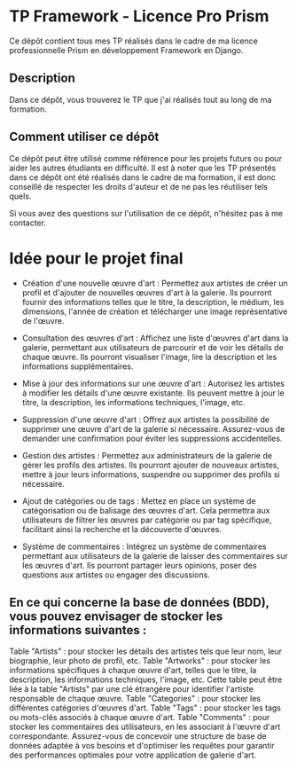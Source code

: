 # TP Framework - Licence Pro Prism

Ce dépôt contient tous mes TP réalisés dans le cadre de ma licence professionnelle Prism en développement Framework en Django.

## Description
Dans ce dépôt, vous trouverez le TP que j'ai réalisés tout au long de ma formation.

## Comment utiliser ce dépôt
Ce dépôt peut être utilisé comme référence pour les projets futurs ou pour aider les autres étudiants en difficulté. Il est à noter que les TP présentés dans ce dépôt ont été réalisés dans le cadre de ma formation, il est donc conseillé de respecter les droits d'auteur et de ne pas les réutiliser tels quels.

Si vous avez des questions sur l'utilisation de ce dépôt, n'hésitez pas à me contacter.



# Idée pour le projet final
* Création d'une nouvelle œuvre d'art : Permettez aux artistes de créer un profil et d'ajouter de nouvelles œuvres d'art à la galerie. Ils pourront fournir des informations telles que le titre, la description, le médium, les dimensions, l'année de création et télécharger une image représentative de l'œuvre.


* Consultation des œuvres d'art : Affichez une liste d'œuvres d'art dans la galerie, permettant aux utilisateurs de parcourir et de voir les détails de chaque œuvre. Ils pourront visualiser l'image, lire la description et les informations supplémentaires.


* Mise à jour des informations sur une œuvre d'art : Autorisez les artistes à modifier les détails d'une œuvre existante. Ils peuvent mettre à jour le titre, la description, les informations techniques, l'image, etc.


* Suppression d'une œuvre d'art : Offrez aux artistes la possibilité de supprimer une œuvre d'art de la galerie si nécessaire. Assurez-vous de demander une confirmation pour éviter les suppressions accidentelles.


 
* Gestion des artistes : Permettez aux administrateurs de la galerie de gérer les profils des artistes. Ils pourront ajouter de nouveaux artistes, mettre à jour leurs informations, suspendre ou supprimer des profils si nécessaire.

* Ajout de catégories ou de tags : Mettez en place un système de catégorisation ou de balisage des œuvres d'art. Cela permettra aux utilisateurs de filtrer les œuvres par catégorie ou par tag spécifique, facilitant ainsi la recherche et la découverte d'œuvres.

* Système de commentaires : Intégrez un système de commentaires permettant aux utilisateurs de la galerie de laisser des commentaires sur les œuvres d'art. Ils pourront partager leurs opinions, poser des questions aux artistes ou engager des discussions.

## En ce qui concerne la base de données (BDD), vous pouvez envisager de stocker les informations suivantes :


Table "Artists" : pour stocker les détails des artistes tels que leur nom, leur biographie, leur photo de profil, etc.
Table "Artworks" : pour stocker les informations spécifiques à chaque œuvre d'art, telles que le titre, la description, les informations techniques, l'image, etc. Cette table peut être liée à la table "Artists" par une clé étrangère pour identifier l'artiste responsable de chaque œuvre.
Table "Categories" : pour stocker les différentes catégories d'œuvres d'art.
Table "Tags" : pour stocker les tags ou mots-clés associés à chaque œuvre d'art.
Table "Comments" : pour stocker les commentaires des utilisateurs, en les associant à l'œuvre d'art correspondante.
Assurez-vous de concevoir une structure de base de données adaptée à vos besoins et d'optimiser les requêtes pour garantir des performances optimales pour votre application de galerie d'art.